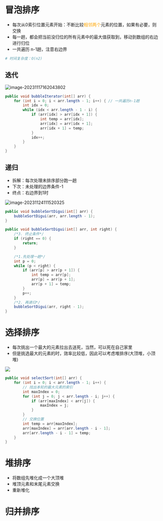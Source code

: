 # 冒泡排序

- 每次从0索引位置元素开始：不断比较<font color=orange>相邻两个</font>元素的位置，如果有必要，则交换
- 每一趟，都会把当前没归位的所有元素中的最大值获取到，移动到数组的右边进行归位
- 一共遍历 n-1趟，注意右边界

```bash
# 时间复杂度：O(n2)
```

## 迭代

![image-20231117162043802](https://erick-typora-image.oss-cn-shanghai.aliyuncs.com/img/image-20231117162043802.png)

```java
public void bubbleIterator(int[] arr) {
    for (int i = 0; i < arr.length - 1; i++) { // 一共遍历n-1趟
        int idx = 0;
        while (idx < arr.length - 1 - i) {
            if (arr[idx] > arr[idx + 1]) {
                int temp = arr[idx];
                arr[idx] = arr[idx + 1];
                arr[idx + 1] = temp;
            }
            idx++;
        }
    }
}
```

## 递归

- 拆解：每次处理未排序部分跑一趟
- 下次：未处理的边界条件-1
- 终点：右边界到1时

![image-20231124111520325](https://erick-typora-image.oss-cn-shanghai.aliyuncs.com/img/image-20231124111520325.png)

```java
public void bubbleSortDigui(int[] arr) {
    bubbleSortDigui(arr, arr.length - 1);
}

public void bubbleSortDigui(int[] arr, int right) {
    /*3. 终止条件*/
    if (right == 0) {
        return;
    }

    /*1.先处理一趟*/
    int p = 0;
    while (p < right) {
        if (arr[p] > arr[p + 1]) {
            int temp = arr[p];
            arr[p] = arr[p + 1];
            arr[p + 1] = temp;
        }
        p++;
    }
    /*2. 再递归*/
    bubbleSortDigui(arr, right - 1);
}
```

# 选择排序

- 每次挑出一个最大的元素拉出去送死，当然，可以死在自己家里
- 但是挑选最大的元素的时，效率比较低，因此可以考虑堆排序(大顶堆，小顶堆)

![](https://erick-typora-image.oss-cn-shanghai.aliyuncs.com/img/image-20231117162849134.png)

```java
public void selectSort(int[] arr) {
    for (int i = 0; i < arr.length - 1; i++) {
        // 找出本轮的最大元素的索引
        int maxIndex = 0;
        for (int j = 0; j < arr.length - i; j++) {
            if (arr[maxIndex] < arr[j]) {
                maxIndex = j;
            }
        }
        // 交换位置
        int temp = arr[maxIndex];
        arr[maxIndex] = arr[arr.length - i - 1];
        arr[arr.length - i - 1] = temp;
    }
}
```

# 堆排序

- 将数组先堆化成一个大顶堆
- 堆顶元素和末尾元素交换
- 重新堆化

# 归并排序



